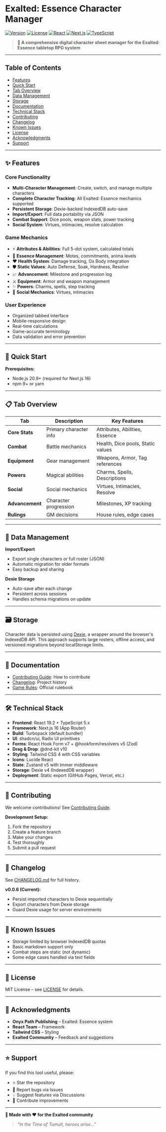 # Exalted: Essence Character Manager

[![Version](https://img.shields.io/badge/version-0.0.6-orange.svg)](https://github.com/AlexanderExter/exalted-charsheet/releases)
[![License](https://img.shields.io/badge/license-MIT-blue.svg)](LICENSE)
[![React](https://img.shields.io/badge/React-19.2.0-blue.svg)](https://react.dev/)
[![Next.js](https://img.shields.io/badge/Next.js-16.0.0-black.svg)](https://nextjs.org/)
[![TypeScript](https://img.shields.io/badge/TypeScript-5.x-blue.svg)](https://www.typescriptlang.org/)

> **🎲 A comprehensive digital character sheet manager for the Exalted: Essence tabletop RPG system**

---

## Table of Contents

- [Features](#features)
- [Quick Start](#quick-start)
- [Tab Overview](#tab-overview)
- [Data Management](#data-management)
- [Storage](#storage)
- [Documentation](#documentation)
- [Technical Stack](#technical-stack)
- [Contributing](#contributing)
- [Changelog](#changelog)
- [Known Issues](#known-issues)
- [License](#license)
- [Acknowledgments](#acknowledgments)
- [Support](#support)

---

## ✨ Features

### Core Functionality

- **Multi-Character Management**: Create, switch, and manage multiple characters
- **Complete Character Tracking**: All Exalted: Essence mechanics supported
- **Persistent Storage**: Dexie-backed IndexedDB auto-save
- **Import/Export**: Full data portability via JSON
- **Combat Support**: Dice pools, weapon stats, power tracking
- **Social System**: Virtues, intimacies, resolve calculation

### Game Mechanics

- ⚡ **Attributes & Abilities**: Full 5-dot system, calculated totals
- 🔮 **Essence Management**: Motes, commitments, anima levels
- ❤️ **Health System**: Damage tracking, Ox Body integration
- 🛡️ **Static Values**: Auto Defense, Soak, Hardness, Resolve
- 📈 **Advancement**: Milestone and progression log
- ⚔️ **Equipment**: Armor and weapon management
- ✨ **Powers**: Charms, spells, step tracking
- 👥 **Social Mechanics**: Virtues, intimacies

### User Experience

- Organized tabbed interface
- Mobile-responsive design
- Real-time calculations
- Game-accurate terminology
- Data validation and error prevention

---

## 🚀 Quick Start

**Prerequisites:**

- Node.js 20.9+ (required for Next.js 16)
- npm 9+ or yarn

---

## 📋 Tab Overview

| Tab             | Description            | Key Features                      |
| --------------- | ---------------------- | --------------------------------- |
| **Core Stats**  | Primary character info | Attributes, Abilities, Essence    |
| **Combat**      | Battle mechanics       | Health, Dice pools, Static values |
| **Equipment**   | Gear management        | Weapons, Armor, Tag references    |
| **Powers**      | Magical abilities      | Charms, Spells, Descriptions      |
| **Social**      | Social mechanics       | Virtues, Intimacies, Resolve      |
| **Advancement** | Character progression  | Milestones, XP tracking           |
| **Rulings**     | GM decisions           | House rules, edge cases           |

---

## 💾 Data Management

**Import/Export**

- Export single characters or full roster (JSON)
- Automatic migration for older formats
- Easy backup and sharing

**Dexie Storage**

- Auto-save after each change
- Persistent across sessions
- Handles schema migrations on update

---

## 🗃️ Storage

Character data is persisted using [Dexie](https://dexie.org/), a wrapper around
the browser's IndexedDB API. This approach supports large rosters, offline
access, and versioned migrations beyond localStorage limits.

---

## 📖 Documentation

- [Contributing Guide](CONTRIBUTING.md): How to contribute
- [Changelog](CHANGELOG.md): Project history
- [Game Rules](https://www.drivethrurpg.com/product/162759/Exalted-Essence): Official rulebook

---

## 🛠️ Technical Stack

- **Frontend**: React 19.2 + TypeScript 5.x
- **Framework**: Next.js 16 (App Router)
- **Build**: Turbopack (default bundler)
- **UI**: shadcn/ui, Radix UI primitives
- **Forms**: React Hook Form v7 + @hookform/resolvers v5 (Zod)
- **Drag & Drop**: @dnd-kit v10
- **Styling**: Tailwind CSS 4 with CSS variables
- **Icons**: Lucide React
- **State**: Zustand v5 with Immer middleware
- **Storage**: Dexie v4 (IndexedDB wrapper)
- **Deployment**: Static export (GitHub Pages, Vercel, etc.)

---

## 🤝 Contributing

We welcome contributions! See [Contributing Guide](CONTRIBUTING.md).

**Development Setup:**

1. Fork the repository
2. Create a feature branch
3. Make your changes
4. Test thoroughly
5. Submit a pull request

---

## 📝 Changelog

See [CHANGELOG.md](CHANGELOG.md) for full history.

**v0.0.6 (Current):**

- Persist imported characters to Dexie sequentially
- Export characters from Dexie storage
- Guard Dexie usage for server environments

---

## 🐛 Known Issues

- Storage limited by browser IndexedDB quotas
- Basic markdown support only
- Combat steps are static (not dynamic)
- Some edge cases handled via text fields

---

## 📄 License

MIT License – see [LICENSE](LICENSE) for details.

---

## 🙏 Acknowledgments

- **Onyx Path Publishing** – Exalted: Essence system
- **React Team** – Framework
- **Tailwind CSS** – Styling
- **Exalted Community** – Feedback and suggestions

---

## ⭐ Support

If you find this tool useful, please:

- ⭐ Star the repository
- 🐛 Report bugs via Issues
- 💡 Suggest features via Discussions
- 🤝 Contribute improvements

---

**🎲 Made with ❤️ for the Exalted community**

> _"In the Time of Tumult, heroes arise..."_
